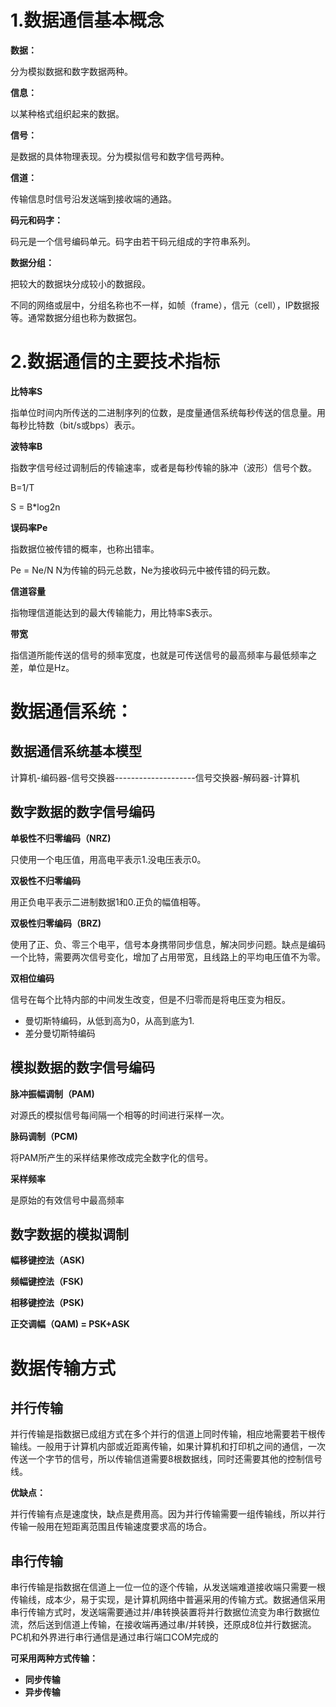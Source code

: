 # 1.数据通信基本概念

**数据：**

分为模拟数据和数字数据两种。

**信息：**

以某种格式组织起来的数据。

**信号：**

是数据的具体物理表现。分为模拟信号和数字信号两种。

**信道：**

传输信息时信号沿发送端到接收端的通路。

**码元和码字：**

码元是一个信号编码单元。码字由若干码元组成的字符串系列。

**数据分组：**

把较大的数据块分成较小的数据段。

不同的网络或层中，分组名称也不一样，如帧（frame），信元（cell），IP数据报等。通常数据分组也称为数据包。

# 2.数据通信的主要技术指标

**比特率S**

指单位时间内所传送的二进制序列的位数，是度量通信系统每秒传送的信息量。用每秒比特数（bit/s或bps）表示。

**波特率B**

指数字信号经过调制后的传输速率，或者是每秒传输的脉冲（波形）信号个数。

B=1/T

S = B\*log2n

**误码率Pe**

指数据位被传错的概率，也称出错率。

Pe = Ne/N        N为传输的码元总数，Ne为接收码元中被传错的码元数。

**信道容量**

指物理信道能达到的最大传输能力，用比特率S表示。

**带宽**

指信道所能传送的信号的频率宽度，也就是可传送信号的最高频率与最低频率之差，单位是Hz。

# 数据通信系统：

## 数据通信系统基本模型

计算机-编码器-信号交换器--------------------信号交换器-解码器-计算机

## 数字数据的数字信号编码

**单极性不归零编码（NRZ\)**

只使用一个电压值，用高电平表示1.没电压表示0。

**双极性不归零编码**

用正负电平表示二进制数据1和0.正负的幅值相等。

**双极性归零编码（BRZ\)**

使用了正、负、零三个电平，信号本身携带同步信息，解决同步问题。缺点是编码一个比特，需要两次信号变化，增加了占用带宽，且线路上的平均电压值不为零。

**双相位编码**

信号在每个比特内部的中间发生改变，但是不归零而是将电压变为相反。

* 曼切斯特编码，从低到高为0，从高到底为1.
* 差分曼切斯特编码

## 模拟数据的数字信号编码

**脉冲振幅调制（PAM\)**

对源氏的模拟信号每间隔一个相等的时间进行采样一次。

**脉码调制（PCM\)**

将PAM所产生的采样结果修改成完全数字化的信号。

**采样频率**

是原始的有效信号中最高频率

## 数字数据的模拟调制

**幅移键控法（ASK\)**

**频幅键控法（FSK\)**

**相移键控法（PSK\)**

**正交调幅（QAM\) = PSK+ASK**

# 数据传输方式

## 并行传输

并行传输是指数据已成组方式在多个并行的信道上同时传输，相应地需要若干根传输线。一般用于计算机内部或近距离传输，如果计算机和打印机之间的通信，一次传送一个字节的信号，所以传输信道需要8根数据线，同时还需要其他的控制信号线。

**优缺点：**

并行传输有点是速度快，缺点是费用高。因为并行传输需要一组传输线，所以并行传输一般用在短距离范围且传输速度要求高的场合。

## 串行传输

串行传输是指数据在信道上一位一位的逐个传输，从发送端难道接收端只需要一根传输线，成本少，易于实现，是计算机网络中普遍采用的传输方式。数据通信采用串行传输方式时，发送端需要通过并/串转换装置将并行数据位流变为串行数据位流，然后送到信道上传输，在接收端再通过串/并转换，还原成8位并行数据流。PC机和外界进行串行通信是通过串行端口COM完成的

**可采用两种方式传输：**

* **同步传输**
* **异步传输**



